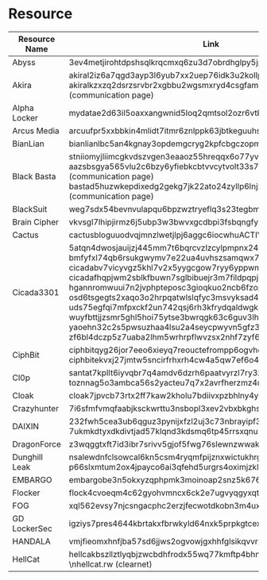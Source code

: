 # Resource

| Resource Name       | Link                              | Status |
|-----------------------------|------------------------------------------|-------|
| Abyss | 3ev4metjirohtdpshsqlkrqcmxq6zu3d7obrdhglpy5jpbr7whmlfgqd.onion | ACTIVE |
| Akira | akiral2iz6a7qgd3ayp3l6yub7xx2uep76idk3u2kollpj5z3z636bad.onion akiralkzxzq2dsrzsrvbr2xgbbu2wgsmxryd4csgfameg52n7efvr2id.onion (communication page) | ACTIVE |
| Alpha Locker | mydatae2d63il5oaxxangwnid5loq2qmtsol2ozr6vtb7yfm5ypzo6id.onion | ACTIVE |
| Arcus Media | arcuufpr5xxbbkin4mlidt7itmr6znlppk63jbtkeguuhszmc5g7qdyd.onion | ACTIVE | 
| BianLian | bianlianlbc5an4kgnay3opdemgcryg2kpfcbgczopmm3dnbz3uaunad.onion | ACTIVE |
| Black Basta | stniiomyjliimcgkvdszvgen3eaaoz55hreqqx6o77yvmpwt7gklffqd.onion aazsbsgya565vlu2c6bzy6yfiebkcbtvvcytvolt33s77xypi7nypxyd (communication page) bastad5huzwkepdixedg2gekg7jk22ato24zyllp6lnjx7wdtyctgvyd (communication page) | ACTIVE |
| BlackSuit | weg7sdx54bevnvulapqu6bpzwztryeflq3s23tegbmnhkbpqz637f2yd.onion | ACTIVE |
| Brain Cipher | vkvsgl7lhipjirmz6j5ubp3w3bwvxgcdbpi3fsbqngfynetqtw4w5hyd.onion| ACTIVE |
| Cactus | cactusbloguuodvqjmnzlwetjlpj6aggc6iocwhuACTIVEb47laukux7ckid.onion | ACTIVE |
| Cicada3301 | 5atqn4dwosjauijzj445mm7t6bqrcvzlzcylpmpnx243jxvlimyb6aid.onion bmfyfxl74qb6rsukgwymv7e22ua4uvhszsamqwx7jmj57qkamxwlhbid.onion cicadabv7vicyvgz5khl7v2x5yygcgow7ryy6yppwmxii4eoobdaztqd.onion cicadafhqpjwm2sblkfbuwn7sglbibuejr3m7fildpqpjv3hghlhb4id.onion hgannromwuui7n2jvphpteposc3gioqkuo2ncb6fzopasgcq7ixcjeqd.onion osd6tsgegts2xaqo3o2hrpqatwlslqfyc3msvyksad4iucauif3oqqad.onion uds75egfqi7mfpxckf2un742qsj6rh3kfrydqaldwgkrqp2a37lk6fyd.onion wuyfbttjjzsmr5ghl5hoi75ytse3bwrqgk63c6guv3lhw7hwtxbgveid.onion yaoehn32c2s5pwsuzhaa4lsu2a4seycpwyvn5gfz3bn4i74t2jo3frad.onion zf6bl4dczp5z7uaba2lhm5wrhrpflwvzsx2nhf7zyf63tpsfzc54tbad.onion | ACTIVE | 
| CiphBit | ciphbitqyg26jor7eeo6xieyq7reouctefrompp6ogvhqjba7uo4xdid.onion ciphbitekvxj27jmtw5sncirfrhxrh4cw4a5qw7ef6o4vqfy4habxbyd.onion | ACTIVE |
| Cl0p | santat7kpllt6iyvqbr7q4amdv6dzrh6paatvyrzl7ry3zm72zigf4ad.onion toznnag5o3ambca56s2yacteu7q7x2avrfherzmz4nmujrjuib4iusad.onion| ACTIVE |
| Cloak | cloak7jpvcb73rtx2ff7kaw2kholu7bdiivxpzbhlny4ybz75dpxckqd.onion | ACTIVE |
| Crazyhunter | 7i6sfmfvmqfaabjksckwrttu3nsbopl3xev2vbxbkghsivs5lqp4yeqd.onion | ACTIVE |
| DAIXIN | 232fwh5cea3ub6qguz3pynijxfzl2uj3c73nbrayipf3gq25vtq2r4qd.onion 7ukmkdtyxdkdivtjad57klqnd3kdsmq6tp45rrsxqnu76zzv3jvitlqd.onion | ACTIVE |
| DragonForce | z3wqggtxft7id3ibr7srivv5gjof5fwg76slewnzwwakjuf3nlhukdid.onion | ACTIVE |
| Dunghill Leak | nsalewdnfclsowcal6kn5csm4ryqmfpijznxwictukhrgvz2vbmjjjyd.onion p66slxmtum2ox4jpayco6ai3qfehd5urgrs4oximjzklxcol264driqd.onion | ACTIVE | 
| EMBARGO | embargobe3n5okxyzqphpmk3moinoap2snz5k6765mvtkk7hhi544jid.onion | ACTIVE |
| Flocker | flock4cvoeqm4c62gyohvmncx6ck2e7ugvyqgyxqtrumklhd5ptwzpqd.onion | ACTIVE |
| FOG | xql562evsy7njcsngacphc2erzjfecwotdkobn3m4uxu2gtqh26newid.onion | ACTIVE |
| GD LockerSec | igziys7pres4644kbrtakxfbrwkyld64nxk5prpkgtcexwrrjgtfjzyd | ACTIVE |
| HANDALA | vmjfieomxhnfjba57sd6jjws2ogvowjgxhhfglsikqvvrnrajbmpxqqd.onion | ACTIVE |
| HellCat | hellcakbszllztlyqbjzwcbdhfrodx55wq77kmftp4bhnhsnn5r3odad.onion \nhellcat.rw (clearnet) | ACTIVE | 


